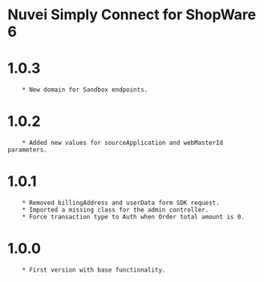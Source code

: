 # Nuvei Simply Connect for ShopWare 6

# 1.0.3
```
    * New domain for Sandbox endpoints.
```

# 1.0.2
```
    * Added new values for sourceApplication and webMasterId parameters.
```

# 1.0.1
```
    * Removed billingAddress and userData form SDK request.
    * Imported a missing class for the admin controller.
    * Force transaction type to Auth when Order total amount is 0.
```

# 1.0.0
```
    * First version with base functionality.
```